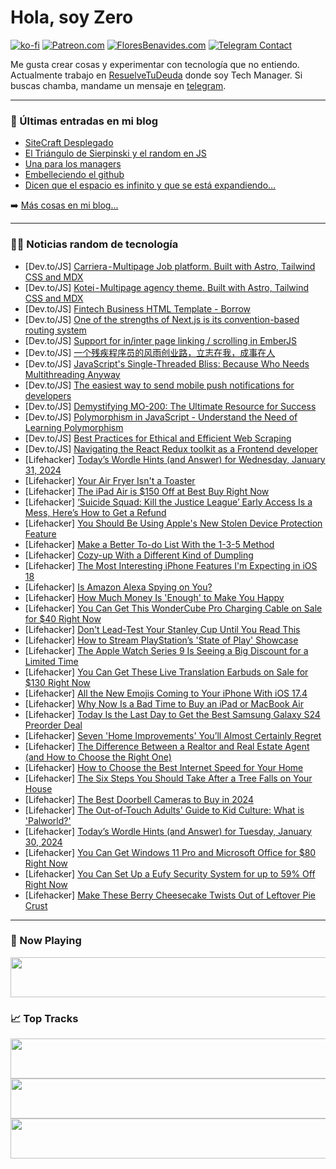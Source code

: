# Hola, soy Zero

[![ko-fi](https://ko-fi.com/img/githubbutton_sm.svg)](https://ko-fi.com/J3J4N0LUK)
[![Patreon.com](https://img.shields.io/endpoint.svg?url=https%3A%2F%2Fshieldsio-patreon.vercel.app%2Fapi%3Fusername%3Dzerodragon%26type%3Dpatrons&style=for-the-badge)](https://patreon.com/zerodragon)
[![FloresBenavides.com](https://img.shields.io/website?down_message=oops&label=MiBlog&style=for-the-badge&up_message=online&url=https%3A%2F%2Ffloresbenavides.com)](https://floresbenavides.com)
[![Telegram Contact](https://img.shields.io/badge/escr%C3%ADbeme-ZeroDragon-%2326A5E4?style=for-the-badge&logo=telegram)](https://t.me/zerodragon)

Me gusta crear cosas y experimentar con tecnología que no entiendo.
Actualmente trabajo en [ResuelveTuDeuda](http://github.com/resuelve) donde soy Tech Manager.
Si buscas chamba, mandame un mensaje en [telegram](https://t.me/zerodragon).

---

### 📕 Últimas entradas en mi blog
<!-- BLOG-POST-LIST:START -->
- [SiteCraft Desplegado](https://floresbenavides.com/sitecraft-desplegado/)
- [El Triángulo de Sierpinski y el random en JS](https://floresbenavides.com/el-triangulo-de-sierpinski-y-el-random-en-js/)
- [Una para los managers](https://floresbenavides.com/una-para-los-managers/)
- [Embelleciendo el github](https://floresbenavides.com/embelleciendo-el-github/)
- [Dicen que el espacio es infinito y que se está expandiendo…](https://floresbenavides.com/dicen-que-el-espacio-es-infinito-y-que-se-esta-expandiendo/)
<!-- BLOG-POST-LIST:END -->

➡️ [Más cosas en mi blog...](https://floresbenavides.com)

---

### 👨‍💻 Noticias random de tecnología
<!-- TECH-POSTS:START -->
- [Dev.to/JS] [Carriera - Multipage Job platform. Built with Astro, Tailwind CSS and MDX](https://dev.to/lexingtonthemes/carriera-multipage-job-platform-built-with-astro-tailwind-css-and-mdx-aj0)
- [Dev.to/JS] [Kotei - Multipage agency theme. Built with Astro, Tailwind CSS and MDX](https://dev.to/mike_andreuzza/kotei-multipage-agency-theme-built-with-astro-tailwind-css-and-mdx-4209)
- [Dev.to/JS] [Fintech Business HTML Template - Borrow](https://dev.to/easetemplates/fintech-business-html-template-borrow-48nh)
- [Dev.to/JS] [One of the strengths of Next.js is its convention-based routing system](https://dev.to/bishnoi_sushill/one-of-the-strengths-of-nextjs-is-its-convention-based-routing-system-54f6)
- [Dev.to/JS] [Support for in/inter page linking / scrolling in EmberJS](https://dev.to/michalbryxi/support-for-ininter-page-linking-scrolling-in-emberjs-1imm)
- [Dev.to/JS] [一个残疾程序员的风雨创业路，立志在我，成事在人](https://dev.to/sddzlsc/ge-can-ji-cheng-xu-yuan-de-feng-yu-chuang-ye-lu-li-zhi-zai-wo-cheng-shi-zai-ren-1ag6)
- [Dev.to/JS] [JavaScript&#39;s Single-Threaded Bliss: Because Who Needs Multithreading Anyway](https://dev.to/fahadachaudhry/javascripts-single-threaded-bliss-because-who-needs-multithreading-anyway-1d53)
- [Dev.to/JS] [The easiest way to send mobile push notifications for developers](https://dev.to/mperkins808/the-easiest-way-to-send-mobile-push-notifications-for-developers-40o1)
- [Dev.to/JS] [Demystifying MO-200: The Ultimate Resource for Success](https://dev.to/mo200practicetest/demystifying-mo-200-the-ultimate-resource-for-success-18cg)
- [Dev.to/JS] [Polymorphism in JavaScript - Understand the Need of Learning Polymorphism](https://dev.to/codingmadeeasy/polymorphism-in-javascript-understand-the-need-of-learning-polymorphism-11j7)
- [Dev.to/JS] [Best Practices for Ethical and Efficient Web Scraping](https://dev.to/aphelia/best-practices-for-ethical-and-efficient-web-scraping-3op3)
- [Dev.to/JS] [Navigating the React Redux toolkit as a Frontend developer](https://dev.to/saikatbishal/navigating-the-react-redux-toolkit-as-a-frontend-developer-3p9h)
- [Lifehacker] [Today’s Wordle Hints &lpar;and Answer&rpar; for Wednesday, January 31, 2024](https://lifehacker.com/entertainment/wordle-answer-today-january-31-2024)
- [Lifehacker] [Your Air Fryer Isn&#39;t a Toaster](https://lifehacker.com/your-air-fryer-isnt-a-toaster-1850169974)
- [Lifehacker] [The iPad Air is $150 Off at Best Buy Right Now](https://lifehacker.com/tech/ipad-air-sale-at-best-buy)
- [Lifehacker] [‘Suicide Squad: Kill the Justice League’ Early Access Is a Mess, Here’s How to Get a Refund](https://lifehacker.com/entertainment/how-to-get-a-refund-on-suicide-squad-kill-the-justice-league-preorders)
- [Lifehacker] [You Should Be Using Apple&#39;s New Stolen Device Protection Feature](https://lifehacker.com/tech/apples-new-stolen-device-protection-feature-ios-17-3)
- [Lifehacker] [Make a Better To-do List With the 1-3-5 Method](https://lifehacker.com/work/make-a-better-to-do-list-1-3-5-rule)
- [Lifehacker] [Cozy-up With a Different Kind of Dumpling](https://lifehacker.com/food-drink/swiss-capuns-recipe)
- [Lifehacker] [The Most Interesting iPhone Features I&#39;m Expecting in iOS 18](https://lifehacker.com/tech/iphone-features-expected-in-ios-18)
- [Lifehacker] [Is Amazon Alexa Spying on You?](https://lifehacker.com/tech/does-amazon-alexa-spy-on-you)
- [Lifehacker] [How Much Money Is &#39;Enough&#39; to Make You Happy](https://lifehacker.com/money/how-much-money-is-enough-to-make-you-happy)
- [Lifehacker] [You Can Get This WonderCube Pro Charging Cable on Sale for $40 Right Now](https://lifehacker.com/tech/wondercube-pro-sale)
- [Lifehacker] [Don&#39;t Lead-Test Your Stanley Cup Until You Read This](https://lifehacker.com/health/stanley-cups-contain-lead-should-you-worry)
- [Lifehacker] [How to Stream PlayStation’s &#39;State of Play&#39; Showcase](https://lifehacker.com/entertainment/how-to-stream-playstations-state-of-play-showcase)
- [Lifehacker] [The Apple Watch Series 9 Is Seeing a Big Discount for a Limited Time](https://lifehacker.com/tech/apple-watch-series-9-discount)
- [Lifehacker] [You Can Get These Live Translation Earbuds on Sale for $130 Right Now](https://lifehacker.com/live-translation-earbuds-sale)
- [Lifehacker] [All the New Emojis Coming to Your iPhone With iOS 17.4](https://lifehacker.com/tech/new-emojis-iphone-ios-17)
- [Lifehacker] [Why Now Is a Bad Time to Buy an iPad or MacBook Air](https://lifehacker.com/tech/dont-buy-an-ipad-or-macbook-air-now)
- [Lifehacker] [Today Is the Last Day to Get the Best Samsung Galaxy S24 Preorder Deal](https://lifehacker.com/tech/the-best-samsung-galaxy-s24-preorder-deal)
- [Lifehacker] [Seven &#39;Home Improvements&#39; You’ll Almost Certainly Regret](https://lifehacker.com/home/home-improvements-you-will-regret)
- [Lifehacker] [The Difference Between a Realtor and Real Estate Agent &lpar;and How to Choose the Right One&rpar;](https://lifehacker.com/how-to-choose-the-right-realtor-or-real-estate-agent-a-1848595452)
- [Lifehacker] [How to Choose the Best Internet Speed for Your Home](https://lifehacker.com/tech/what-internet-speed-should-i-pay-for)
- [Lifehacker] [The Six Steps You Should Take After a Tree Falls on Your House](https://lifehacker.com/home/what-to-do-when-a-tree-falls-on-house)
- [Lifehacker] [The Best Doorbell Cameras to Buy in 2024](https://lifehacker.com/tech/best-doorbell-cameras)
- [Lifehacker] [The Out-of-Touch Adults&#39; Guide to Kid Culture: What is &#39;Palworld?&#39;](https://lifehacker.com/entertainment/what-is-palworld-the-out-of-touch-adults-guide-to-kid-culture)
- [Lifehacker] [Today’s Wordle Hints &lpar;and Answer&rpar; for Tuesday, January 30, 2024](https://lifehacker.com/entertainment/wordle-answer-today-january-30-2024)
- [Lifehacker] [You Can Get Windows 11 Pro and Microsoft Office for $80 Right Now](https://lifehacker.com/tech/windows-11-pro-microsoft-office-sale)
- [Lifehacker] [You Can Set Up a Eufy Security System for up to 59% Off Right Now](https://lifehacker.com/tech/best-eufy-security-system-deals)
- [Lifehacker] [Make These Berry Cheesecake Twists Out of Leftover Pie Crust](https://lifehacker.com/food-drink/berry-cheesecake-twists-recipe-leftover-pie-crusts)<!-- TECH-POSTS:END -->

---

### 🎵 Now Playing
<a href="https://spotify-now-playing-dun.vercel.app/now-playing?open"><img src="https://spotify-now-playing-dun.vercel.app/now-playing" width="540" height="64"></a>

### 📈 Top Tracks
<a href="https://spotify-now-playing-dun.vercel.app/top-tracks?i=1&open"><img src="https://spotify-now-playing-dun.vercel.app/top-tracks?i=1" width="540" height="64"></a>
<a href="https://spotify-now-playing-dun.vercel.app/top-tracks?i=2&open"><img src="https://spotify-now-playing-dun.vercel.app/top-tracks?i=2" width="540" height="64"></a>
<a href="https://spotify-now-playing-dun.vercel.app/top-tracks?i=3&open"><img src="https://spotify-now-playing-dun.vercel.app/top-tracks?i=3" width="540" height="64"></a>
